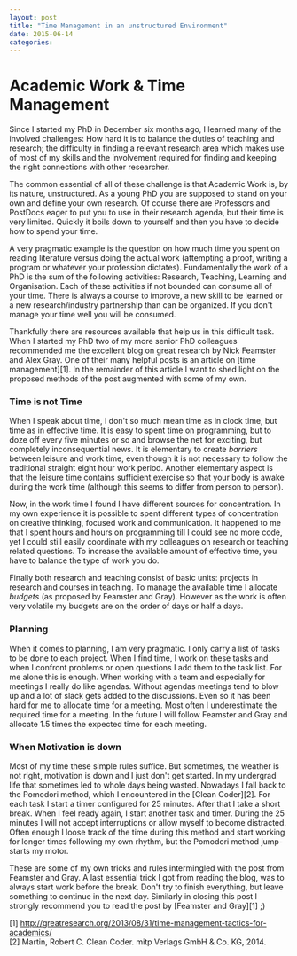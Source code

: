 ```yaml
---
layout: post
title: "Time Management in an unstructured Environment"
date: 2015-06-14
categories: 
---
```


# Academic Work & Time Management

Since I started my PhD in December six months ago, I learned many of the involved
challenges: How hard it is to balance the duties of teaching and research;
the difficulty in finding a relevant research area which makes use of most of my
skills and the involvement required for finding and keeping the right
connections with other researcher.

The common essential of all of these challenge is that Academic Work is, by its
nature, unstructured. As a young PhD you are supposed to stand on your own and
define your own research. Of course there are Professors and PostDocs eager to
put you to use in their research agenda, but their time is very limited. Quickly
it boils down to yourself and then you have to decide how to spend your time.

A very pragmatic example is the question on how much time you spent on reading
literature versus doing the actual work (attempting a proof, writing a program
or whatever your profession dictates). Fundamentally the work of a PhD is the
sum of the following activities: Research, Teaching, Learning and Organisation.
Each of these activities if not bounded can consume all of your time. There is
always a course to improve, a new skill to be learned or a new research/industry
partnership than can be organized. If you don't manage your time well you will
be consumed.

Thankfully there are resources available that help us in this difficult task.
When I started my PhD two of my more senior PhD colleagues recommended me the
excellent blog on great research by Nick Feamster and Alex Gray. One of their
many helpful posts is an article on [time management][1]. In the remainder of
this article I want to shed light on the proposed methods of the post augmented
with some of my own. 

### Time is not Time

When I speak about time, I don't so much mean time as in clock time, but time as
in effective time. It is easy to spent time on programming, but to doze off every
five minutes or so and browse the net for exciting, but completely
inconsequential news. It is elementary to create _barriers_ between leisure and work time, even
though it is not necessary to follow the traditional straight eight hour work period.
Another elementary aspect is that the leisure time contains sufficient exercise
so that your body is awake during the work time (although this seems to differ
from person to person).

Now, in the work time I found I have different sources for concentration. In my own
experience it is possible to spent different types of concentration on
creative thinking, focused work and communication. It happened to me that I
spent hours and hours on programming till I could see no more code, yet I could still easily
coordinate with my colleagues on research or teaching related questions. To
increase the available amount of effective time, you have to balance the type of
work you do. 

Finally both research and teaching consist of basic units: projects in research
and courses in teaching. To manage the available time I allocate _budgets_ (as
proposed by Feamster and Gray). However as the work is often very volatile my
budgets are on the order of days or half a days.


### Planning

When it comes to planning, I am very pragmatic. I only carry a list of tasks to
be done to each project. When I find time, I work on these tasks and when I
confront problems or open questions I add them to the task list. For me alone
this is enough. When working with a team and especially for meetings I really do
like agendas. Without agendas meetings tend to blow up and a lot of slack gets
added to the discussions. Even so it has been hard for me to allocate time for a
meeting. Most often I underestimate the required time for a meeting. In the
future I will follow Feamster and Gray and allocate 1.5 times the expected time
for each meeting.


### When Motivation is down

Most of my time these simple rules suffice. But sometimes, the weather is not
right, motivation is down and I just don't get started. In my undergrad life
that sometimes led to whole days being wasted. Nowadays I fall back to the
Pomodori method, which I encountered in the [Clean Coder][2]. For each task I
start a timer configured for 25 minutes. After that I take a short break. When I
feel ready again, I start another task and timer. During the 25 minutes I will
not accept interruptions or allow myself to become distracted. Often enough I
loose track of the time during this method and start working for longer times
following my own rhythm, but the Pomodori method jump-starts my motor. 

These are some of my own tricks and rules intermingled with the post from
Feamster and Gray. A last essential trick I got from reading the blog, was to
always start work before the break. Don't try to finish everything, but leave
something to continue in the next day. Similarly in closing this post I strongly
recommend you to read the post by [Feamster and Gray][1] ;)


[1] http://greatresearch.org/2013/08/31/time-management-tactics-for-academics/  
[2] Martin, Robert C. Clean Coder. mitp Verlags GmbH & Co. KG, 2014.
